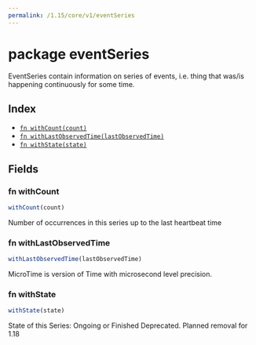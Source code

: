 ```yaml
---
permalink: /1.15/core/v1/eventSeries
---
```


# package eventSeries

EventSeries contain information on series of events, i.e. thing that was/is happening continuously for some time.

## Index

* [`fn withCount(count)`](#fn-withcount)
* [`fn withLastObservedTime(lastObservedTime)`](#fn-withlastobservedtime)
* [`fn withState(state)`](#fn-withstate)

## Fields

### fn withCount

```ts
withCount(count)
```

Number of occurrences in this series up to the last heartbeat time

### fn withLastObservedTime

```ts
withLastObservedTime(lastObservedTime)
```

MicroTime is version of Time with microsecond level precision.

### fn withState

```ts
withState(state)
```

State of this Series: Ongoing or Finished Deprecated. Planned removal for 1.18